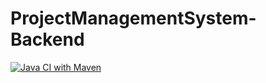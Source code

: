 # ProjectManagementSystem-Backend

[![Java CI with Maven](https://github.com/Vishwajeetdeulkar/ProjectManagementSystem-Backend/actions/workflows/main.yml/badge.svg)](https://github.com/Vishwajeetdeulkar/ProjectManagementSystem-Backend/actions/workflows/main.yml)
